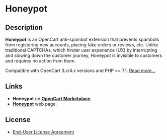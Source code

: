 # Honeypot

## Description

**Honeypot** is an OpenCart anti-spambot extension that prevents spambots from registering new accounts, placing fake orders or reviews, etc. Unlike traditional CAPTCHAs, which hinder user experience (UX) by interrupting and slowing down the customer journey, Honeypot is invisible to customers and requires no action from them.

Compatible with OpenCart 3.x/4.x versions and PHP >= 7.1. [Read more...](./module)

## Links

* **Honeypot** on [**OpenCart Marketplace**](https://www.opencart.com/index.php?route=marketplace/extension/info&extension_id=45552).
* [**Honeypot**](https://www.ocmod.space/honeypot) web page.

## License

* [End-User License Agreement](EULA.txt)

